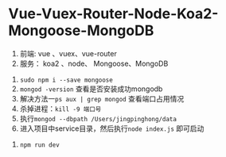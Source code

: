 # Vue-Vuex-Router-Node-Koa2-Mongoose-MongoDB
1. 前端: vue 、vuex、vue-router
2. 服务： koa2 、node、 Mongoose、MongoDB

<!-- 1. 启动服务 -->
1. `sudo npm i --save mongoose`
2. `mongod -version` 查看是否安装成功mongodb
3. 解决方法一`ps aux | grep mongod` 查看端口占用情况
4. 杀掉进程：`kill -9 端口号`
7. 执行`mongod --dbpath /Users/jingpinghong/data`
8. 进入项目中service目录，然后执行`node index.js` 即可启动

<!-- 2.启动项目 -->
1. `npm run dev`


